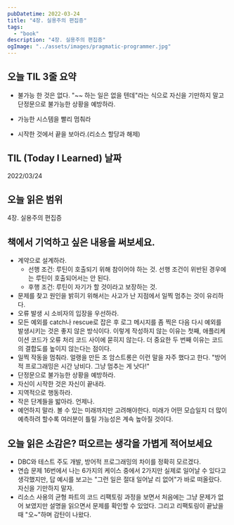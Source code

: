 ```yaml
---
pubDatetime: 2022-03-24
title: "4장. 실용주의 편집증"
tags:
  - "book"
description: "4장. 실용주의 편집증"
ogImage: "../assets/images/pragmatic-programmer.jpg"
---
```


## 오늘 TIL 3줄 요약

- 불가능 한 것은 없다. "~~ 하는 일은 없을 텐데"라는 식으로 자신을 기만하지 말고 단정문으로 불가능한 상황을 예방하라.

- 가능한 시스템을 빨리 멈춰라

- 시작한 것에서 끝을 보아라.(리소스 할당과 해제)

## TIL (Today I Learned) 날짜

2022/03/24

## 오늘 읽은 범위

4장. 실용주의 편집증

## 책에서 기억하고 싶은 내용을 써보세요.

- 계약으로 설계하라.
  - 선행 조건: 루틴이 호출되기 위해 참이어야 하는 것. 선행 조건이 위반된 경우에는 루틴이 호출되어서는 안 된다.
  - 후행 조건: 루틴이 자기가 할 것이라고 보장하는 것.
- 문제를 찾고 원인을 밝히기 위해서는 사고가 난 지점에서 일찍 멈추는 것이 유리하다.
- 오류 발생 시 소비자의 입장을 우선하라.
- 모든 예외를 catch나 rescue로 잡은 후 로그 메시지를 좀 찍은 다음 다시 예외를 발생시키는 것은 좋지 않은 방식이다. 이렇게 작성하지 않는 이유는 첫째, 애플리케이션 코드가 오류 처리 코드 사이에 묻히지 않는다. 더 중요한 두 번째 이유는 코드의 결합도를 높이지 않는다는 점이다.
- 일찍 작동을 멈춰라. 얼랭을 만든 조 암스트롱은 이런 말을 자주 했다고 한다. "방어적 프로그래밍은 시간 낭비다. 그냥 멈추는 게 낫다!"
- 단정문으로 불가능한 상황을 예방하라.
- 자신이 시작한 것은 자신이 끝내라.
- 지역적으로 행동하라.
- 작은 단계들을 밟아라. 언제나.
- 예언하지 말라. 볼 수 있는 미래까지만 고려해야한다. 미래가 어떤 모습일지 더 많이 예측하려 할수록 여러분이 틀릴 가능성은 계속 높아질 것이다.

## 오늘 읽은 소감은? 떠오르는 생각을 가볍게 적어보세요

- DBC와 테스트 주도 개발, 방어적 프로그래밍의 차이를 정확히 모르겠다.
- 연습 문제 16번에서 나는 6가지의 케이스 중에서 2가지만 실제로 일어날 수 있다고 생각했지만, 답 예시를 보고는 "그런 일은 절대 일어날 리 없어"가 바로 떠올랐다. 자신을 기만하지 말자.
- 리소스 사용의 균형 파트의 코드 리팩토링 과정을 보면서 처음에는 그냥 문제가 없어 보였지만 설명을 읽으면서 문제를 확인할 수 있었다. 그리고 리팩토링이 끝났을 때 "오~"하며 감탄이 나왔다.
